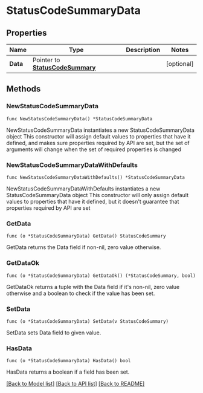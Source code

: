 # StatusCodeSummaryData

## Properties

Name | Type | Description | Notes
------------ | ------------- | ------------- | -------------
**Data** | Pointer to [**StatusCodeSummary**](StatusCodeSummary.md) |  | [optional] 

## Methods

### NewStatusCodeSummaryData

`func NewStatusCodeSummaryData() *StatusCodeSummaryData`

NewStatusCodeSummaryData instantiates a new StatusCodeSummaryData object
This constructor will assign default values to properties that have it defined,
and makes sure properties required by API are set, but the set of arguments
will change when the set of required properties is changed

### NewStatusCodeSummaryDataWithDefaults

`func NewStatusCodeSummaryDataWithDefaults() *StatusCodeSummaryData`

NewStatusCodeSummaryDataWithDefaults instantiates a new StatusCodeSummaryData object
This constructor will only assign default values to properties that have it defined,
but it doesn't guarantee that properties required by API are set

### GetData

`func (o *StatusCodeSummaryData) GetData() StatusCodeSummary`

GetData returns the Data field if non-nil, zero value otherwise.

### GetDataOk

`func (o *StatusCodeSummaryData) GetDataOk() (*StatusCodeSummary, bool)`

GetDataOk returns a tuple with the Data field if it's non-nil, zero value otherwise
and a boolean to check if the value has been set.

### SetData

`func (o *StatusCodeSummaryData) SetData(v StatusCodeSummary)`

SetData sets Data field to given value.

### HasData

`func (o *StatusCodeSummaryData) HasData() bool`

HasData returns a boolean if a field has been set.


[[Back to Model list]](HOW-TO.md#documentation-for-models) [[Back to API list]](HOW-TO.md#documentation-for-api-endpoints) [[Back to README]](HOW-TO.md)


